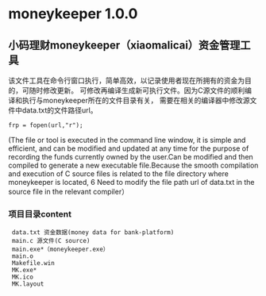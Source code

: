 # moneykeeper 1.0.0
## 小码理财moneykeeper（xiaomalicai）资金管理工具

该文件工具在命令行窗口执行，简单高效，以记录使用者现在所拥有的资金为目的，可随时修改更新。
可修改再编译生成新可执行文件。因为C源文件的顺利编译和执行与moneykeeper所在的文件目录有关，
需要在相关的编译器中修改源文件中data.txt的文件路径url。
```
frp = fopen(url,"r");
```
(The file or tool is executed in the command line window, it is simple and efficient, 
and can be modified and updated at any time for the purpose of recording the funds currently 
owned by the user.Can be modified and then compiled to generate a new executable file.Because 
the smooth compilation and execution of C source files is related to the file directory where 
moneykeeper is located, 6 Need to modify the file path url of data.txt in the source file 
in the relevant compiler）

### 项目目录content
```
 data.txt 资金数据(money data for bank-platform)
 main.c 源文件(C source)
 main.exe*（moneykeeper.exe）
 main.o
 Makefile.win
 MK.exe*
 MK.ico
 MK.layout
```

